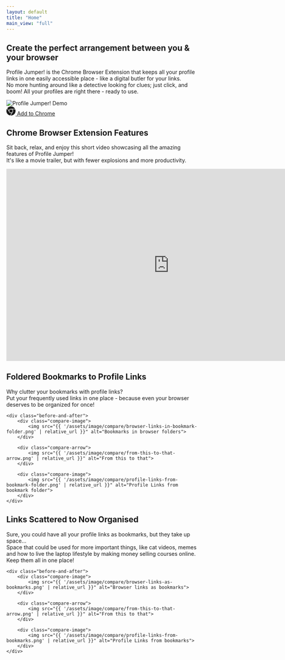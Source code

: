 ```yaml
---
layout: default
title: "Home"
main_view: "full"
---
```


<section class="centered">
    <h1 class="mission-header">Create the perfect <span class="mission-header-highlight">arrangement</span> between <span class="mission-header-highlight">you</span> & <span class="mission-header-highlight">your browser</span></h1>
    <p>
        Profile Jumper! is the Chrome Browser Extension that keeps all your profile links in one easily accessible place - like a digital butler for your links.<br/> 
        No more hunting around like a detective looking for clues; just click, and boom! All your profiles are right there - ready to use.
    </p>
</section>

<section class="together">
    <div class="demo-present">
        <img src="{{ '/assets/image/demo/profile-jumper-demo.gif' | relative_url }}" alt="Profile Jumper! Demo">
    </div> 
    <div class="demo-action">
        <div class="button-wrapper-main"> 
            <a href="{{ site.url_chrome_store }}" class="large-button" role="button" target="_blank" rel="noopener noreferrer">
                <svg stroke="currentColor" fill="currentColor" stroke-width="0" role="img" viewBox="0 0 24 24" height="24px" width="24px" xmlns="http://www.w3.org/2000/svg"><path d="M12 0C8.21 0 4.831 1.757 2.632 4.501l3.953 6.848A5.454 5.454 0 0 1 12 6.545h10.691A12 12 0 0 0 12 0zM1.931 5.47A11.943 11.943 0 0 0 0 12c0 6.012 4.42 10.991 10.189 11.864l3.953-6.847a5.45 5.45 0 0 1-6.865-2.29zm13.342 2.166a5.446 5.446 0 0 1 1.45 7.09l.002.001h-.002l-5.344 9.257c.206.01.413.016.621.016 6.627 0 12-5.373 12-12 0-1.54-.29-3.011-.818-4.364zM12 16.364a4.364 4.364 0 1 1 0-8.728 4.364 4.364 0 0 1 0 8.728Z"></path></svg>
                Add to Chrome
            </a>
        </div>
    </div>
</section>

<section class="centered">
    <h2>Chrome Browser Extension Features</h2>
    <p>
        Sit back, relax, and enjoy this short video showcasing all the amazing features of Profile Jumper!<br/>
        It's like a movie trailer, but with fewer explosions and more productivity. 
    </p>
    <iframe width="853" height="505" src="https://www.youtube.com/embed/ohg4J0rqEv8?si=v1RMciY2ZAIcAOds" title="YouTube video player" frameborder="0" allow="accelerometer; autoplay; clipboard-write; encrypted-media; gyroscope; picture-in-picture; web-share" referrerpolicy="strict-origin-when-cross-origin" allowfullscreen></iframe>
</section>

<section class="centered">
    <h2>Foldered Bookmarks to Profile Links</h2>
    <p>Why clutter your bookmarks with profile links?<br/> Put your frequently used links in one place - because even your browser deserves to be organized for once!</p>

    <div class="before-and-after">
        <div class="compare-image">
            <img src="{{ '/assets/image/compare/browser-links-in-bookmark-folder.png' | relative_url }}" alt="Bookmarks in browser folders">
        </div>

        <div class="compare-arrow">
            <img src="{{ '/assets/image/compare/from-this-to-that-arrow.png' | relative_url }}" alt="From this to that">
        </div>

        <div class="compare-image">
            <img src="{{ '/assets/image/compare/profile-links-from-bookmark-folder.png' | relative_url }}" alt="Profile Links from bookmark folder">
        </div>
    </div>
</section>

<section class="centered">
    <h2>Links Scattered to Now Organised</h2>
    <p>Sure, you could have all your profile links as bookmarks, but they take up space...<br/> Space that could be used for more important things, like cat videos, memes and how to live the laptop lifestyle by making money selling courses online.<br/> Keep them all in one place!</p>

    <div class="before-and-after">
        <div class="compare-image">
            <img src="{{ '/assets/image/compare/browser-links-as-bookmarks.png' | relative_url }}" alt="Browser links as bookmarks">
        </div>

        <div class="compare-arrow">
            <img src="{{ '/assets/image/compare/from-this-to-that-arrow.png' | relative_url }}" alt="From this to that">
        </div>

        <div class="compare-image">
            <img src="{{ '/assets/image/compare/profile-links-from-bookmarks.png' | relative_url }}" alt="Profile Links from bookmarks">
        </div>
    </div>
</section>